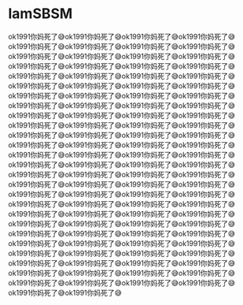 # lamSBSM
ok1991你妈死了😅ok1991你妈死了😅ok1991你妈死了😅ok1991你妈死了😅ok1991你妈死了😅ok1991你妈死了😅ok1991你妈死了😅ok1991你妈死了😅ok1991你妈死了😅ok1991你妈死了😅ok1991你妈死了😅ok1991你妈死了😅ok1991你妈死了😅ok1991你妈死了😅ok1991你妈死了😅ok1991你妈死了😅ok1991你妈死了😅ok1991你妈死了😅ok1991你妈死了😅ok1991你妈死了😅ok1991你妈死了😅ok1991你妈死了😅ok1991你妈死了😅ok1991你妈死了😅ok1991你妈死了😅ok1991你妈死了😅ok1991你妈死了😅ok1991你妈死了😅ok1991你妈死了😅ok1991你妈死了😅ok1991你妈死了😅ok1991你妈死了😅ok1991你妈死了😅ok1991你妈死了😅ok1991你妈死了😅ok1991你妈死了😅ok1991你妈死了😅ok1991你妈死了😅ok1991你妈死了😅ok1991你妈死了😅ok1991你妈死了😅ok1991你妈死了😅ok1991你妈死了😅ok1991你妈死了😅ok1991你妈死了😅ok1991你妈死了😅ok1991你妈死了😅ok1991你妈死了😅ok1991你妈死了😅ok1991你妈死了😅ok1991你妈死了😅ok1991你妈死了😅ok1991你妈死了😅ok1991你妈死了😅ok1991你妈死了😅ok1991你妈死了😅ok1991你妈死了😅ok1991你妈死了😅ok1991你妈死了😅ok1991你妈死了😅ok1991你妈死了😅ok1991你妈死了😅ok1991你妈死了😅ok1991你妈死了😅ok1991你妈死了😅ok1991你妈死了😅ok1991你妈死了😅ok1991你妈死了😅ok1991你妈死了😅ok1991你妈死了😅ok1991你妈死了😅ok1991你妈死了😅ok1991你妈死了😅ok1991你妈死了😅ok1991你妈死了😅ok1991你妈死了😅ok1991你妈死了😅ok1991你妈死了😅ok1991你妈死了😅ok1991你妈死了😅ok1991你妈死了😅ok1991你妈死了😅ok1991你妈死了😅ok1991你妈死了😅ok1991你妈死了😅ok1991你妈死了😅ok1991你妈死了😅ok1991你妈死了😅ok1991你妈死了😅ok1991你妈死了😅ok1991你妈死了😅ok1991你妈死了😅ok1991你妈死了😅ok1991你妈死了😅ok1991你妈死了😅ok1991你妈死了😅ok1991你妈死了😅ok1991你妈死了😅ok1991你妈死了😅ok1991你妈死了😅ok1991你妈死了😅ok1991你妈死了😅ok1991你妈死了😅ok1991你妈死了😅ok1991你妈死了😅ok1991你妈死了😅
